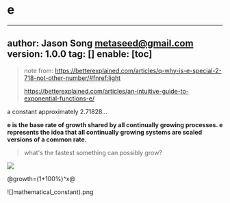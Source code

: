 # e
---
author: Jason Song <metaseed@gmail.com>
version: 1.0.0
tag: []
enable: [toc]
---


> note from: https://betterexplained.com/articles/q-why-is-e-special-2-718-not-other-number/#fnref:light
> 
> https://betterexplained.com/articles/an-intuitive-guide-to-exponential-functions-e/

a constant approximately 2.71828…

**e is the base rate of growth shared by all continually growing processes. e represents the idea that all continually growing systems are scaled versions of a common rate.**

> what's the fastest something can possibly grow?

![](https://betterexplained.com/ColorizedMath/content/img/E_(mathematical_constant).png)

@growth=(1+100%)^x@



![]mathematical_constant).png
